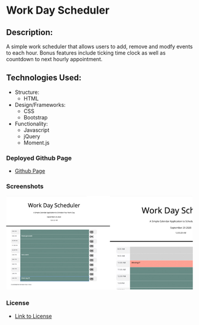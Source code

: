 # Work Day Scheduler

## Description:
A simple work scheduler that allows users to add, remove and modfy events to each hour. Bonus features include ticking time clock as well as countdown to next hourly appointment.


## Technologies Used:
* Structure:
  - HTML
* Design/Frameworks:
  - CSS
  - Bootstrap
* Functionality:
  - Javascript
  - jQuery
  - Moment.js

### Deployed Github Page
* [Github Page](https://qudoki.github.io/workscheduler/)

### Screenshots
![Screenshot](./assets/workdayscheduler.jpg?raw=true "Functional App")

### License
* [Link to License](./assets/LICENSE.md)
